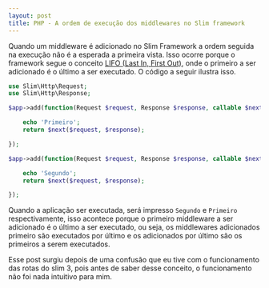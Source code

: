 ```yaml
---
layout: post
title: PHP - A ordem de execução dos middlewares no Slim framework
---
```


Quando um middleware é adicionado no Slim Framework a ordem seguida na execução não é a esperada a primeira vista. Isso ocorre porque o framework segue o conceito [LIFO (Last In, First Out)](https://pt.wikipedia.org/wiki/LIFO), onde o primeiro a ser adicionado é o último a ser executado. O código a seguir ilustra isso.

```php
use Slim\Http\Request;
use Slim\Http\Response;

$app->add(function(Request $request, Response $response, callable $next){

    echo 'Primeiro';
    return $next($request, $response);

});

$app->add(function(Request $request, Response $response, callable $next){

    echo 'Segundo';
    return $next($request, $response);

});

```

Quando a aplicação ser executada, será impresso `Segundo` e `Primeiro` respectivamente, isso acontece porque o primeiro middleware a ser adicionado é o último a ser executado, ou seja, os middlewares adicionados primeiro são executados por último e os adicionados por último são os primeiros a serem executados.

Esse post surgiu depois de uma confusão que eu tive com o funcionamento das rotas do slim 3, pois antes de saber desse conceito, o funcionamento não foi nada intuitivo para mim.